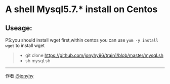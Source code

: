 # A shell Mysql5.7.* install on Centos
## Useage:
PS:you should install wget first,within centos you can use `yum -y install wget` to install wget
> *  git clone https://github.com/jonyhy96/train1/blob/master/mysql.sh
> *  sh mysql.sh
------
作者 [@jonyhy](https://weibo.com/u/5991880963)
